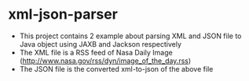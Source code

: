 # xml-json-parser
* This project contains 2 example about parsing XML and JSON file to Java object using JAXB and Jackson respectively
* The XML file is a RSS feed of Nasa Daily Image (http://www.nasa.gov/rss/dyn/image_of_the_day.rss)
* The JSON file is the converted xml-to-json of the above file
